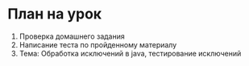 # План на урок

1. Проверка домашнего задания
2. Написание теста по пройденному материалу
3. Тема: Обработка исключений в java, тестирование исключений
